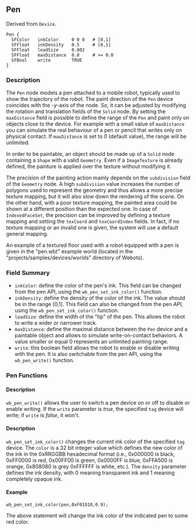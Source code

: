 ## Pen

Derived from `Device`.


```
Pen {
  SFColor   inkColor     0 0 0   # [0,1]
  SFFloat   inkDensity   0.5     # [0,1]
  SFFloat   leadSize     0.002
  SFFloat   maxDistance  0.0     # >= 0.0
  SFBool    write        TRUE
}
```

### Description

The `Pen` node models a pen attached to a mobile robot, typically used to show
the trajectory of the robot. The paint direction of the `Pen` device coincides
with the *-y*-axis of the node. So, it can be adjusted by modifying the rotation
and translation fields of the `Solid` node. By setting the `maxDistance` field
is possible to define the range of the `Pen` and paint only on objects close to
the device. For example with a small value of `maxDistance` you can simulate the
real behaviour of a pen or pencil that writes only on physical contact. If
`maxDistance` is set to 0 (default value), the range will be unlimited.

In order to be paintable, an object should be made up of a `Solid` node
containing a `Shape` with a valid `Geometry`. Even if a `ImageTexture` is
already defined, the painture is applied over the texture without modifying it.

The precision of the painting action mainly depends on the `subdivision` field
of the `Geometry` node. A high `subdivision` value increases the number of
polygons used to represent the geometry and thus allows a more precise texture
mapping, but it will also slow down the rendering of the scene. On the other
hand, with a poor texture mapping, the painted area could be shown at a
different position than the expected one. In case of `IndexedFaceSet`, the
precision can be improved by defining a texture mapping and setting the
`texCoord` and `texCoordIndex` fields. In fact, if no texture mapping or an
invalid one is given, the system will use a default general mapping.

An example of a textured floor used with a robot equipped with a pen is given in
the "pen.wbt" example world (located in the "projects/samples/devices/worlds"
directory of Webots).

### Field Summary

- `inkColor`: define the color of the pen's ink. This field can be changed from the pen API, using the `wb_pen_set_ink_color()` function.
- `inkDensity`: define the density of the color of the ink. The value should be in the range [0,1]. This field can also be changed from the pen API, using the `wb_pen_set_ink_color()` function.
- `leadSize`: define the width of the "tip" of the pen. This allows the robot to write a wider or narrower track.
- `maxDistance`: define the maximal distance between the `Pen` device and a paintable object and allows to simulate write-on-contact behaviors. A value smaller or equal 0 represents an unlimited painting range.
- `write`: this boolean field allows the robot to enable or disable writing with the pen. It is also switchable from the pen API, using the `wb_pen_write()` function.

### Pen Functions

#### Description

`wb_pen_write()` allows the user to switch a pen device on or off to disable or
enable writing. If the `write` parameter is *true*, the specified `tag` device
will write; if `write` is *false*, it won't.

#### Description

`wb_pen_set_ink_color()` changes the current ink color of the specified `tag`
device. The `color` is a 32 bit integer value which defines the new color of the
ink in the 0xRRGGBB hexadecimal format (i.e., 0x000000 is black, 0xFF0000 is
red, 0x00FF00 is green, 0x0000FF is blue, 0xFFA500 is orange, 0x808080 is grey
0xFFFFFF is white, etc.). The `density` parameter defines the ink density, with
0 meaning transparent ink and 1 meaning completely opaque ink.

#### Example


```
wb_pen_set_ink_color(pen,0xF01010,0.9);
```

The above statement will change the ink color of the indicated pen to some red
color.

